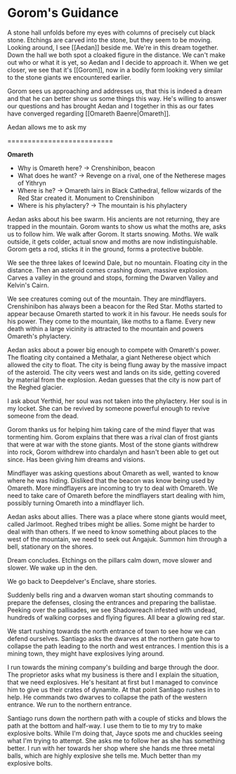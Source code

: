 # Gorom's Guidance

A stone hall unfolds before my eyes with columns of precisely cut black stone. Etchings are carved into the stone, but they seem to be moving. Looking around, I see [[Aedan]] beside me. We're in this dream together. Down the hall we both spot a cloaked figure in the distance. We can't make out who or what it is yet, so Aedan and I decide to approach it. When we get closer, we see that it's [[Gorom]], now in a bodily form looking very similar to the stone giants we encountered earlier.

Gorom sees us approaching and addresses us, that this is indeed a dream and that he can better show us some things this way. He's willing to answer our questions and has brought Aedan and I together in this as our fates have converged regarding [[Omareth Baenre|Omareth]].

Aedan allows me to ask my 

==========================

**Omareth**
- Why is Omareth here? -> Crenshinibon, beacon
- What does he want? -> Revenge on a rival, one of the Netherese mages of Yithryn
- Where is he? -> Omareth lairs in Black Cathedral, fellow wizards of the Red Star created it. Monument to Crenshinibon
- Where is his phylactery? -> The mountain is his phylactery

Aedan asks about his bee swarm. His ancients are not returning, they are trapped in the mountain. Gorom wants to show us what the moths are, asks us to follow him. We walk after Gorom. It starts snowing. Moths. We walk outside, it gets colder, actual snow and moths are now indistinguishable. Gorom gets a rod, sticks it in the ground, forms a protective bubble.

We see the three lakes of Icewind Dale, but no mountain. Floating city in the distance. Then an asteroid comes crashing down, massive explosion. Carves a valley in the ground and stops, forming the Dwarven Valley and Kelvin's Cairn.

We see creatures coming out of the mountain. They are mindflayers. Crenshinibon has always been a beacon for the Red Star. Moths started to appear because Omareth started to work it in his favour. He needs souls for his power. They come to the mountain, like moths to a flame. Every new death within a large vicinity is attracted to the mountain and powers Omareth's phylactery.

Aedan asks about a power big enough to compete with Omareth's power. The floating city contained a Methalar, a giant Netherese object which allowed the city to float. The city is being flung away by the massive impact of the asteroid. The city veers west and lands on its side, getting covered by material from the explosion. Aedan guesses that the city is now part of the Reghed glacier.

I ask about Yerthid, her soul was not taken into the phylactery. Her soul is in my locket. She can be revived by someone powerful enough to revive someone from the dead.

Gorom thanks us for helping him taking care of the mind flayer that was tormenting him. Gorom explains that there was a rival clan of frost giants that were at war with the stone giants. Most of the stone giants withdrew into rock, Gorom withdrew into chardalyn and hasn't been able to get out since. Has been giving him dreams and visions.

Mindflayer was asking questions about Omareth as well, wanted to know where he was hiding. Disliked that the beacon was know being used by Omareth. More mindflayers are incoming to try to deal with Omareth. We need to take care of Omareth before the mindflayers start dealing with him, possibly turning Omareth into a mindflayer lich.

Aedan asks about allies. There was a place where stone giants would meet, called Jarlmoot. Reghed tribes might be allies. Some might be harder to deal with than others. If we need to know something about places to the west of the mountain, we need to seek out Angajuk. Summon him through a bell, stationary on the shores.

Dream concludes. Etchings on the pillars calm down, move slower and slower. We wake up in the den.

We go back to Deepdelver's Enclave, share stories.

Suddenly bells ring and a dwarven woman start shouting commands to prepare the defenses, closing the entrances and preparing the ballistae. Peeking over the pallisades, we see Shadowreach infested with undead, hundreds of walking corpses and flying figures. All bear a glowing red star.

We start rushing towards the north entrance of town to see how we can defend ourselves. Santiago asks the dwarves at the northern gate how to collapse the path leading to the north and west entrances. I mention this is a mining town, they might have explosives lying around. 

I run towards the mining company's building and barge through the door. The proprietor asks what my business is there and I explain the situation, that we need explosives. He's hesitant at first but I managed to convince him to give us their crates of dynamite. At that point Santiago rushes in to help. He commands two dwarves to collapse the path of the western entrance. We run to the northern entrance.

Santiago runs down the northern path with a couple of sticks and blows the path at the bottom and half-way. I use them to tie to my try to make explosive bolts. While I'm doing that, Jayce spots me and chuckles seeing what I'm trying to attempt. She asks me to follow her as she has something better. I run with her towards her shop where she hands me three metal balls, which are highly explosive she tells me. Much better than my explosive bolts.
